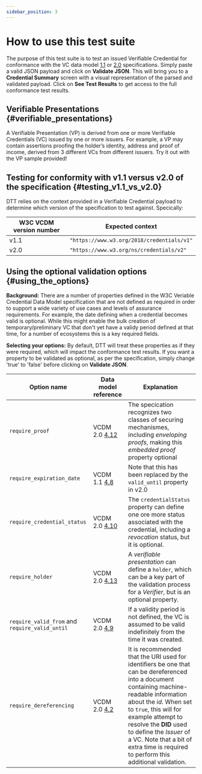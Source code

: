 ```yaml
---
sidebar_position: 3
---
```


# How to use this test suite

The purpose of this test suite is to test an issued Verifiable Credential for conformance with the VC data model [1.1](https://www.w3.org/TR/vc-data-model/) or [2.0](https://www.w3.org/TR/vc-data-model-2.0/) specifications.
Simply paste a valid JSON payload and click on **Validate JSON**. This will bring you to a **Credential Summary** screen with a visual representation of the parsed and validated payload. Click on **See Test Results** to get access to the full conformance test results.

## Verifiable Presentations {#verifiable_presentations}

A Verifiable Presentation (VP) is derived from one or more Verifiable Credentials (VC) issued by one or more issuers. For example, a VP may contain assertions proofing the holder’s identity, address and proof of income, derived from 3 different VCs from different issuers. Try it out with the VP sample provided!

## Testing for conformity with v1.1 versus v2.0 of the specification {#testing_v1.1_vs_v2.0}

DTT relies on the context provided in a Verifiable Credential payload to determine which version of the specification to test against. Specically:

| W3C VCDM version number | Expected context |
| ---------- | ------------- |
| v1.1 | `"https://www.w3.org/2018/credentials/v1"` |
| v2.0 | `"https://www.w3.org/ns/credentials/v2"` |

## Using the optional validation options {#using_the_options}

**Background:** There are a number of properties defined in the W3C Veriable Credential Data Model specification that are not defined as required in order to support a wide variety of use cases and levels of assurance requirements. For example, the date defining when a credential becomes valid is optional. While this might enable the bulk creation of temporary/preliminary VC that don't yet have a validy period defined at that time, for a number of ecosystems this is a key required fields.

**Selecting your options:**
By default, DTT will treat these properties as if they were required, which will impact the conformance test results. If you want a property to be validated as optional, as per the specification, simply change 'true' to 'false' before clicking on **Validate JSON**.

| Option name | Data model reference | Explanation |
| ----------- | -------------------- | ----------- |
| `require_proof` | VCDM 2.0 [4.12](https://www.w3.org/TR/vc-data-model-2.0/#securing-mechanisms)| The specication recognizes two classes of securing mechanismes, including *enveloping proofs*, making this *embedded proof* property optional |
| `require_expiration_date` | VCDM 1.1 [4.8](https://www.w3.org/TR/vc-data-model/#expiration) | Note that this has been replaced by the `valid_until` property in v2.0 |
| `require_credential_status` | VCDM 2.0 [4.10](https://www.w3.org/TR/vc-data-model-2.0/#status) | The `credentialStatus` property can define one ore more status associated with the credential, including a *revocation* status, but it is optional. |
| `require_holder` | VCDM 2.0 [4.13](https://www.w3.org/TR/vc-data-model-2.0/#verifiable-presentations) | A *verifiable presentation* can define a `holder`, which can be a key part of the validation process for a *Verifier*, but is an optional property. |
| `require_valid_from` and `require_valid_until` | VCDM 2.0 [4.9](https://www.w3.org/TR/vc-data-model-2.0/#validity-period) | If a validity period is not defined, the VC is assumed to be valid indefinitely from the time it was created. |
| `require_dereferencing` | VCDM 2.0 [4.2](https://www.w3.org/TR/vc-data-model/#identifiers) | It is recommended that the URI used for identifiers be one that can be dereferenced into a document containing machine-readable information about the *id*. When set to `true`, this will for example attempt to resolve the **DID** used to define the *Issuer* of a VC. Note that a bit of extra time is required to perform this additional validation. |
